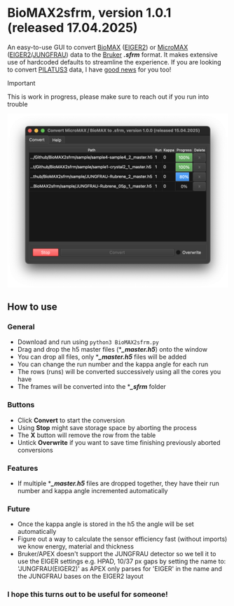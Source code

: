 # BioMAX2sfrm, version 1.0.1 (released 17.04.2025)
An easy-to-use GUI to convert [BioMAX](https://www.maxiv.lu.se/beamlines-accelerators/beamlines/biomax/) ([EIGER2](https://www.dectris.com/en/detectors/x-ray-detectors/eiger2/)) or [MicroMAX](https://www.maxiv.lu.se/beamlines-accelerators/beamlines/micromax/) ([EIGER2](https://www.dectris.com/en/detectors/x-ray-detectors/eiger2/)/[JUNGFRAU](https://www.psi.ch/en/lxn/jungfrau)) data to the [Bruker](https://www.bruker.com) ***.sfrm*** format. It makes extensive use of hardcoded defaults to streamline the experience. If you are looking to convert [PILATUS3](https://www.dectris.com/en/support/manuals-docs/pilatus3-x-cdte-for-synchrotron/) data, I have [good news](https://github.com/LennardKrause/p3fc) for you too!

>[!IMPORTANT]
> This is work in progress, please make sure to reach out if you run into trouble

![Example picture of the conversion window.](/Assets/BioMAX2sfrm.png)

## How to use
### General
 - Download and run using `python3 BioMAX2sfrm.py`
 - Drag and drop the h5 master files (****_master.h5***) onto the window
 - You can drop all files, only ****_master.h5*** files will be added
 - You can change the run number and the kappa angle for each run
 - The rows (runs) will be converted successively using all the cores you have
 - The frames will be converted into the ****_sfrm*** folder

### Buttons
 - Click **Convert** to start the conversion
 - Using **Stop** might save storage space by aborting the process
 - The **X** button will remove the row from the table
 - Untick **Overwrite** if you want to save time finishing previously aborted conversions

### Features
 - If multiple ****_master.h5*** files are dropped together, they have their run number and kappa angle incremented automatically


### Future
 - Once the kappa angle is stored in the h5 the angle will be set automatically
 - Figure out a way to calculate the sensor efficiency fast (without imports) we know energy, material and thickness
 - Bruker/APEX doesn't support the JUNGFRAU detector so we tell it to use the EIGER settings e.g. HPAD, 10/37 px gaps by setting the name to: 'JUNGFRAU(EIGER2)' as APEX only parses for 'EIGER' in the name and the JUNGFRAU bases on the EIGER2 layout

### I hope this turns out to be useful for someone!
